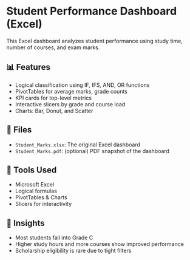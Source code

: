 # Student Performance Dashboard (Excel)

This Excel dashboard analyzes student performance using study time, number of courses, and exam marks.

## 📊 Features
- Logical classification using IF, IFS, AND, OR functions
- PivotTables for average marks, grade counts
- KPI cards for top-level metrics
- Interactive slicers by grade and course load
- Charts: Bar, Donut, and Scatter

## 📁 Files
- `Student_Marks.xlsx`: The original Excel dashboard
- `Student_Marks.pdf`: (optional) PDF snapshot of the dashboard

## 📌 Tools Used
- Microsoft Excel
- Logical formulas
- PivotTables & Charts
- Slicers for interactivity

## 🔗 Insights
- Most students fall into Grade C
- Higher study hours and more courses show improved performance
- Scholarship eligibility is rare due to tight filters
